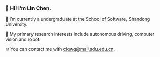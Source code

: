 ### 👋 Hi! I’m Lin Chen.
🌱 I’m currently a undergraduate at the School of Software, Shandong University.

👀 My primary research interests include autonomous driving, computer vision and robot.

✉ You can contact me with clqwq@mail.sdu.edu.cn.
